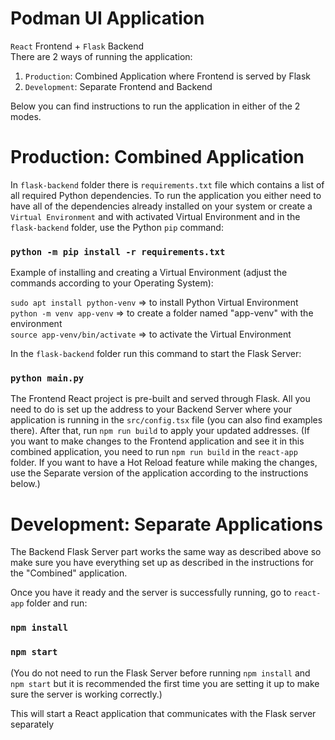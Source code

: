 # Podman UI Application

`React` Frontend + `Flask` Backend<br  />
There are 2 ways of running the application:
1) `Production`: Combined Application where Frontend is served by Flask
2) `Development`: Separate Frontend and Backend

Below you can find instructions to run the application in either of the 2 modes.

# Production: Combined Application
In `flask-backend` folder there is `requirements.txt` file which contains a list of all required Python dependencies. To run the application you either need to have all of the dependencies already installed on your system or create a `Virtual Environment` and with activated Virtual Environment and in the `flask-backend` folder, use the Python `pip` command:<br/>
### `python -m pip install -r requirements.txt`

Example of installing and creating a Virtual Environment (adjust the commands according to your Operating System): 

`sudo apt install python-venv` => to install Python Virtual Environment<br  />
`python -m venv app-venv` => to create a folder named "app-venv" with the environment<br  />
`source app-venv/bin/activate` => to activate the Virtual Environment

In the `flask-backend` folder run this command to start the Flask Server:<br  />

### `python main.py`

The Frontend React project is pre-built and served through Flask. All you need to do is set up the address to your Backend Server where your application is running
in the `src/config.tsx` file (you can also find examples there). After that, run `npm run build` to apply your updated addresses.
(If you want to make changes to the Frontend application and see it in this combined application, you need to run `npm run build` in the `react-app` folder. If you want to have a Hot Reload feature while making the changes, use the Separate version of the application according to the instructions below.)

# Development: Separate Applications
The Backend Flask Server part works the same way as described above so make sure you have everything set up as described in the instructions for the "Combined" application.<br  />

Once you have it ready and the server is successfully running, go to `react-app` folder and run:<br  />

### `npm install`<br />

### `npm start`<br />

(You do not need to run the Flask Server before running `npm install` and `npm start` but it is recommended the first time you are setting it up to make sure the server is working correctly.)

This will start a React application that communicates with the Flask server separately<br  />